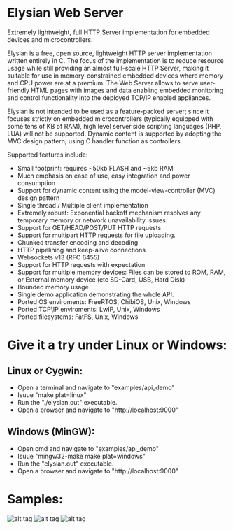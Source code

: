 # Elysian Web Server
Extremely lightweight, full HTTP Server implementation for embedded devices and microcontrollers. 

Elysian is a free, open source, lightweight HTTP server implementation written entirely in C. 
The focus of the implementation is to reduce resource usage while still providing an  almost 
full-scale HTTP Server, making it suitable for use in memory-constrained  embedded devices 
where memory and CPU power are at a premium. The Web Server allows to serve user-friendly HTML pages 
with images and data enabling embedded monitoring and control functionality into the deployed TCP/IP 
enabled appliances. 

Elysian is not intended to be used as a feature-packed server; since it focuses strictly on 
embedded microcontrollers (typically equipped with some tens of KB of RAM), high level 
server side scripting languages (PHP, LUA) will not be supported. Dynamic content is supported
by adopting the MVC design pattern, using C handler function as controllers.

Supported features include:
- Small footprint: requires ~50kb FLASH and ~5kb RAM
- Much emphasis on ease of use, easy integration and power consumption
- Support for dynamic content using the model-view-controller (MVC) design pattern
- Single thread / Μultiple client implementation
- Extremely robust: Εxponential backoff mechanism resolves any temporary memory or network unavailability issues. 
- Support for GET/HEAD/POST/PUT HTTP requests
- Support for multipart HTTP requests for file uploading.
- Chunked transfer encoding and decoding
- HTTP pipelining and keep-alive connections
- Websockets v13 (RFC 6455)
- Support for HTTP requests with expectation
- Support for multiple memory devices: Files can be stored to ROM, RAM, or External memory device (etc SD-Card, USB, Hard Disk)
- Bounded memory usage
- Single demo application demonstrating the whole API.
- Ported OS enviroments: FreeRTOS, ChibiOS, Unix, Windows
- Ported TCP\IP enviroments: LwIP, Unix, Windows
- Ported filesystems: FatFS, Unix, Windows

# Give it a try under Linux or Windows:

## Linux or Cygwin: 
- Open a terminal and navigate to "examples/api_demo"
- Isuue "make plat=linux"
- Run the "./elysian.out" executable.
- Open a browser and navigate to "http://localhost:9000"

## Windows (MinGW): 
- Open cmd and navigate to "examples/api_demo"
- Isuue "mingw32-make make plat=windows"
- Run the "elysian.out" executable.
- Open a browser and navigate to "http://localhost:9000"

# Samples:
![alt tag](https://raw.githubusercontent.com/npoulokefalos/Elysian-Web-Server/master/sample/sample.png)
![alt tag](https://raw.githubusercontent.com/npoulokefalos/Elysian-Web-Server/master/sample/sample2.png)
![alt tag](https://raw.githubusercontent.com/npoulokefalos/Elysian-Web-Server/master/sample/sample3.png)
